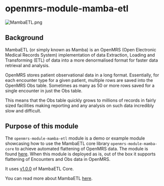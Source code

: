 # openmrs-module-mamba-etl

![MambaETL.png](..%2F..%2F..%2F..%2F_markdown%2FMambaETL.png)

## **Background**

MambaETL (or simply known as Mamba) is an OpenMRS (Open Electronic Medical Records System) implementation of data Extraction, Loading and Transforming (ETL) of data into a more denormalised format for faster data retrieval and analysis.

OpenMRS stores patient observational data in a long format. Essentially, for each encounter type for a given patient, multiple rows are saved into the OpenMRS Obs table. Sometimes as many as 50 or more rows saved for a single encounter in just the Obs table.

This means that the Obs table quickly grows to millions of records in fairly sized facilities making reporting and any analysis on such data incredibly slow and difficult.

## **Purpose of this module**

The `openmrs-module-mamba-etl` module is a demo or example module showcasing how to use the MambaETL core library `openmrs-module-mamba-core` to achieve automated flattening of OpenMRS data.
The module is found [here](https://github.com/UCSF-IGHS/openmrs-module-mamba-core). When this module is deployed as is, out of the box it supports flattening of Encounters and Obs data in OpenMRS.

It uses [v1.0.0](https://github.com/UCSF-IGHS/openmrs-module-mamba-core/releases) of MambaETL Core.

You can read more about MambaETL [here](https://ucsf-ighs.notion.site/MambaETL-Documentation-v1-0-3f0467b435744e34a261049383c5e4ef?pvs=4).